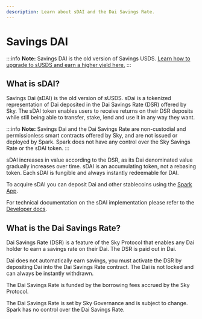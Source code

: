```yaml
---
description: Learn about sDAI and the Dai Savings Rate.
---
```


# Savings DAI

:::info
**Note:** Savings DAI is the old version of Savings USDS. [Learn how to upgrade to sUSDS and earn a higher yield here.](/user-guides/upgrading-to-usds-and-susds/upgrading-to-susds)
:::

## What is sDAI?

Savings Dai (sDAI) is the old version of sUSDS. sDai is a tokenized representation of Dai deposited in the Dai Savings Rate (DSR) offered by Sky. The sDAI token enables users to receive returns on their DSR deposits while still being able to transfer, stake, lend and use it in any way they want.

:::info
**Note:** Savings Dai and the Dai Savings Rate are non-custodial and permissionless smart contracts offered by Sky, and are not issued or deployed by Spark. Spark does not have any control over the Sky Savings Rate or the sDAI token.
:::

sDAI increases in value according to the DSR, as its Dai denominated value gradually increases over time. sDAI is an accumulating token, not a rebasing token. Each sDAI is fungible and always instantly redeemable for DAI.

To acquire sDAI you can deposit Dai and other stablecoins using the [Spark App](https://app.spark.fi/).

For technical documentation on the sDAI implementation please refer to the [Developer docs](/dev/savings/sdai-token).

## What is the Dai Savings Rate?

Dai Savings Rate (DSR) is a feature of the Sky Protocol that enables any Dai holder to earn a savings rate on their Dai. The DSR is paid out in Dai.

Dai does not automatically earn savings, you must activate the DSR by depositing Dai into the Dai Savings Rate contract. The Dai is not locked and can always be instantly withdrawn.

The Dai Savings Rate is funded by the borrowing fees accrued by the Sky Protocol.

The Dai Savings Rate is set by Sky Governance and is subject to change. Spark has no control over the Dai Savings Rate.
